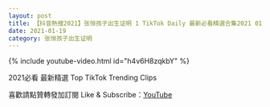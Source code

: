 ```yaml
---
layout: post
title: 【抖音熱搜2021】张恒孩子出生证明 1 TikTok Daily 最新必看精選合集2021 01 19
date: 2021-01-19
category: 张恒孩子出生证明
---
```


{% include youtube-video.html id="h4v6H8zqkbY" %}

2021必看 最新精選 Top TikTok Trending Clips

喜歡請點贊轉發加訂閱 Like & Subscribe：[YouTube](https://www.youtube.com/channel/UCAoR7VcanIPd04uEq_GIylA/videos)

